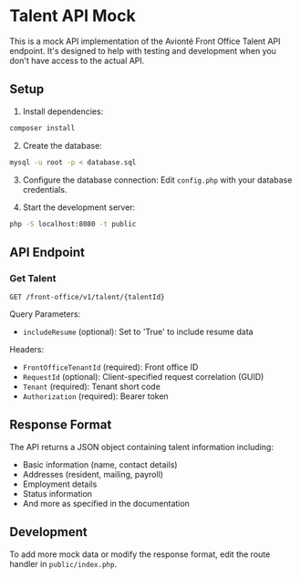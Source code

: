 # Talent API Mock

This is a mock API implementation of the Avionté Front Office Talent API endpoint. It's designed to help with testing and development when you don't have access to the actual API.

## Setup

1. Install dependencies:
```bash
composer install
```

2. Create the database:
```bash
mysql -u root -p < database.sql
```

3. Configure the database connection:
Edit `config.php` with your database credentials.

4. Start the development server:
```bash
php -S localhost:8080 -t public
```

## API Endpoint

### Get Talent
```
GET /front-office/v1/talent/{talentId}
```

Query Parameters:
- `includeResume` (optional): Set to 'True' to include resume data

Headers:
- `FrontOfficeTenantId` (required): Front office ID
- `RequestId` (optional): Client-specified request correlation (GUID)
- `Tenant` (required): Tenant short code
- `Authorization` (required): Bearer token

## Response Format

The API returns a JSON object containing talent information including:
- Basic information (name, contact details)
- Addresses (resident, mailing, payroll)
- Employment details
- Status information
- And more as specified in the documentation

## Development

To add more mock data or modify the response format, edit the route handler in `public/index.php`. 